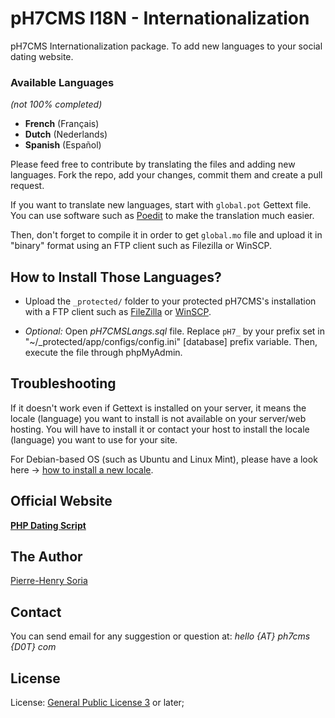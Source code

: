 # pH7CMS I18N - Internationalization

pH7CMS Internationalization package. To add new languages to your social dating website.

### Available Languages
*(not 100% completed)*

* **French** (Français)
* **Dutch** (Nederlands)
* **Spanish** (Español)


Please feed free to contribute by translating the files and adding new languages. Fork the repo, add your changes, commit them and create a pull request.


If you want to translate new languages, start with `global.pot` Gettext file. You can use software such as [Poedit](http://poedit.net/) to make the translation much easier.

Then, don't forget to compile it in order to get `global.mo` file and upload it in "binary" format using an FTP client such as Filezilla or WinSCP.


## How to Install Those Languages?

- Upload the `_protected/` folder to your protected pH7CMS's installation with a FTP client such as [FileZilla](https://filezilla-project.org/download.php?type=client) or [WinSCP](https://winscp.net/eng/download.php).

- *Optional:* Open *pH7CMSLangs.sql* file. Replace `pH7_` by your prefix set in "~/_protected/app/configs/config.ini" [database] prefix variable. Then, execute the file through phpMyAdmin.


## Troubleshooting

If it doesn't work even if Gettext is installed on your server, it means the locale (language) you want to install is not available on your server/web hosting. You will have to install it or contact your host to install the locale (language) you want to use for your site.

For Debian-based OS (such as Ubuntu and Linux Mint), please have a look here -> [how to install a new locale](https://github.com/pH7Software/pH7CMS-Test-Gettext-Lang#how-to-install-the-missing-locale-language-on-my-server).


## Official Website

**[PHP Dating Script](http://ph7cms.com)**


## The Author

[Pierre-Henry Soria](http://ph7.me)


## Contact

You can send email for any suggestion or question at: *hello {AT} ph7cms {D0T} com*


## License

License: [General Public License 3](http://www.gnu.org/licenses/gpl.html) or later;
